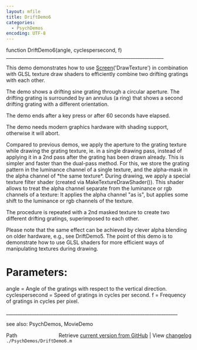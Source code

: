 ```yaml
---
layout: mfile
title: DriftDemo6
categories:
  - PsychDemos
encoding: UTF-8
---
```


function DriftDemo6\(angle, cyclespersecond, f\)
\_\_\_\_\_\_\_\_\_\_\_\_\_\_\_\_\_\_\_\_\_\_\_\_\_\_\_\_\_\_\_\_\_\_\_\_\_\_\_\_\_\_\_\_\_\_\_\_\_\_\_\_\_\_\_\_\_\_\_\_\_\_\_\_\_\_\_

This demo demonstrates how to use [Screen](/docs/Screen)\('DrawTexture'\) in combination
with GLSL texture draw shaders to efficiently combine two drifting
gratings with each other.

The demo shows a drifting sine grating through a circular aperture. The
drifting grating is surrounded by an annulus \(a ring\) that shows a second
drifting grating with a different orientation.

The demo ends after a key press or after 60 seconds have elapsed.

The demo needs modern graphics hardware with shading support, otherwise
it will abort.

Compared to previous demos, we apply the aperture to the grating texture
while drawing the grating texture, ie. in a single drawing pass, instead
of applying it in a 2nd pass after the grating has been drawn already.
This is simpler and faster than the dual-pass method. For this, we store
the grating pattern in the luminance channel of a single texture, and the
alpha-mask in the alpha channel of \*the same texture\*. During drawing, we
apply a special texture filter shader \(created via
MakeTextureDrawShader\(\)\). This shader allows to treat the alpha channel
separate from the luminance or rgb channels of a texture: It applies the
alpha channel "as is", but applies some shift to the luminance or rgb
channels of the texture.

The procedure is repeated with a 2nd masked texture to create two
different drifting gratings, superimposed to each other.

Please note that the same effect can be achieved by clever alpha blending
on older hardware, e.g., see DriftDemo5. The point of this demo is to
demonstrate how to use GLSL shaders for more efficient ways of
manipulating textures during drawing.

# Parameters:

angle = Angle of the gratings with respect to the vertical direction.
cyclespersecond = Speed of gratings in cycles per second.
f = Frequency of gratings in cycles per pixel.

\_\_\_\_\_\_\_\_\_\_\_\_\_\_\_\_\_\_\_\_\_\_\_\_\_\_\_\_\_\_\_\_\_\_\_\_\_\_\_\_\_\_\_\_\_\_\_\_\_\_\_\_\_\_\_\_\_\_\_\_\_\_\_\_\_\_\_\_\_\_\_\_\_

see also: PsychDemos, MovieDemo


<div class="code_header" style="text-align:right;">
  <span style="float:left;">Path&nbsp;&nbsp;</span> <span class="counter">Retrieve <a href=
  "https://raw.github.com/Psychtoolbox-3/Psychtoolbox-3/beta/./PsychDemos/DriftDemo6.m">current version from GitHub</a> | View <a href=
  "https://github.com/Psychtoolbox-3/Psychtoolbox-3/commits/beta/./PsychDemos/DriftDemo6.m">changelog</a></span>
</div>
<div class="code">
  <code>./PsychDemos/DriftDemo6.m</code>
</div>
